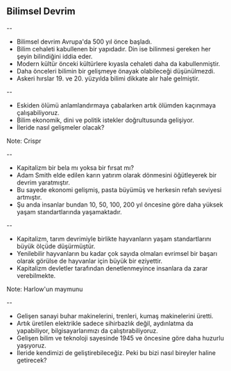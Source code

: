 ## Bilimsel Devrim

--

- Bilimsel devrim Avrupa'da 500 yıl önce başladı.
- Bilim cehaleti kabullenen bir yapıdadır. Din ise bilinmesi gereken her şeyin bilindiğini iddia eder.
- Modern kültür önceki kültürlere kıyasla cehaleti daha da kabullenmiştir.
- Daha önceleri bilimin bir gelişmeye önayak olabileceği düşünülmezdi.
- Askeri hırslar 19. ve 20. yüzyılda bilimi dikkate alır hale gelmiştir.

--

- Eskiden ölümü anlamlandırmaya çabalarken artık ölümden kaçınmaya çalışabiliyoruz.
- Bilim ekonomik, dini ve politik istekler doğrultusunda gelişiyor.
- İleride nasıl gelişmeler olacak?

Note: Crispr

--

- Kapitalizm bir bela mı yoksa bir fırsat mı?
- Adam Smith elde edilen karın yatırım olarak dönmesini öğütleyerek bir devrim yaratmıştır.
- Bu sayede ekonomi gelişmiş, pasta büyümüş ve herkesin refah seviyesi artmıştır.
- Şu anda insanlar bundan 10, 50, 100, 200 yıl öncesine göre daha yüksek yaşam standartlarında yaşamaktadır.

--

- Kapitalizm, tarım devrimiyle birlikte hayvanların yaşam standartlarını büyük ölçüde düşürmüştür.
- Yenilebilir hayvanların bu kadar çok sayıda olmaları evrimsel bir başarı olarak görülse de hayvanlar için büyük bir eziyettir.
- Kapitalizm devletler tarafından denetlenmeyince insanlara da zarar verebilmekte.

Note: Harlow'un maymunu

--

- Gelişen sanayi buhar makinelerini, trenleri, kumaş makinelerini üretti. 
- Artık üretilen elektrikle sadece sihirbazlık değil, aydınlatma da yapabiliyor, bilgisayarlarımızı da çalıştırabiliyoruz.
- Gelişen bilim ve teknoloji sayesinde 1945 ve öncesine göre daha huzurlu yaşıyoruz.
- İleride kendimizi de geliştirebileceğiz. Peki bu bizi nasıl bireyler haline getirecek? 
